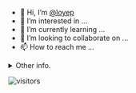 - 👋 Hi, I’m [@loyep](https://github.com/loyep)
- 👀 I’m interested in ...
- 🌱 I’m currently learning ...
- 💞️ I’m looking to collaborate on ...
- 📫 How to reach me ...

<details>
  <summary>Other info.</summary>
  <br>

<!--START_SECTION:waka-->

```text
TypeScript   14 hrs 2 mins   ██████████▓░░░░░░░░░░░░░░   42.43 %
Vue.js       13 hrs 4 mins   ██████████░░░░░░░░░░░░░░░   39.53 %
JavaScript   2 hrs 40 mins   ██░░░░░░░░░░░░░░░░░░░░░░░   08.09 %
JSON         2 hrs 13 mins   █▓░░░░░░░░░░░░░░░░░░░░░░░   06.71 %
CSS          34 mins         ▒░░░░░░░░░░░░░░░░░░░░░░░░   01.75 %
Other        23 mins         ▒░░░░░░░░░░░░░░░░░░░░░░░░   01.20 %
```

<!--END_SECTION:waka-->

</details>

![visitors](https://visitor-badge.glitch.me/badge?page_id=loyep.loyep)
